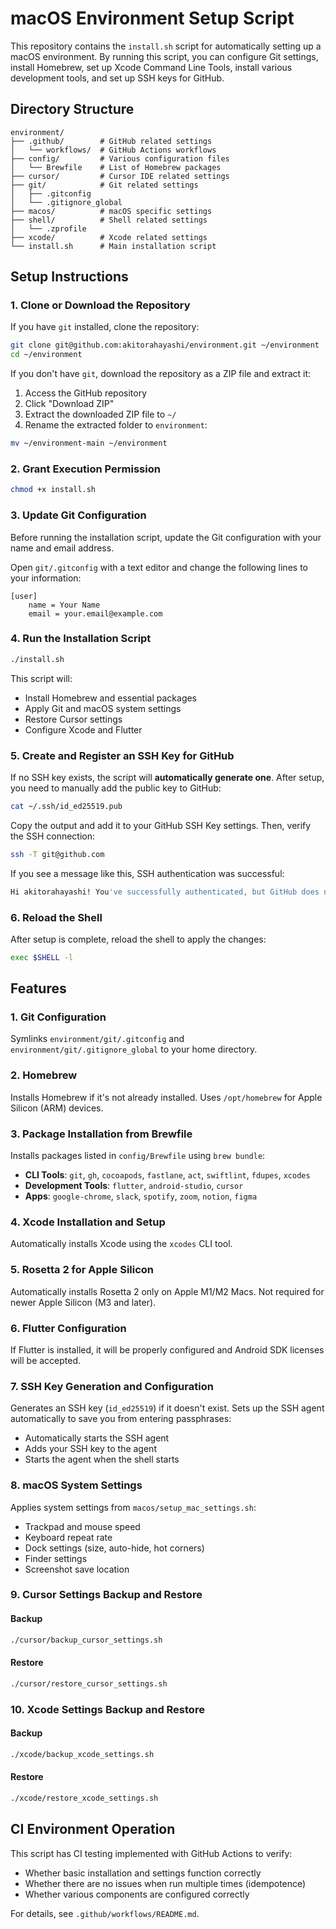 # macOS Environment Setup Script

This repository contains the `install.sh` script for automatically setting up a macOS environment.
By running this script, you can configure Git settings, install Homebrew, set up Xcode Command Line Tools, install various development tools, and set up SSH keys for GitHub.

## Directory Structure

```
environment/
├── .github/        # GitHub related settings
│   └── workflows/  # GitHub Actions workflows
├── config/         # Various configuration files
│   └── Brewfile    # List of Homebrew packages
├── cursor/         # Cursor IDE related settings
├── git/            # Git related settings
│   ├── .gitconfig
│   └── .gitignore_global
├── macos/          # macOS specific settings
├── shell/          # Shell related settings
│   └── .zprofile
├── xcode/          # Xcode related settings
└── install.sh      # Main installation script
```

## Setup Instructions

### 1. Clone or Download the Repository

If you have `git` installed, clone the repository:
```sh
git clone git@github.com:akitorahayashi/environment.git ~/environment
cd ~/environment
```

If you don't have `git`, download the repository as a ZIP file and extract it:

1. Access the GitHub repository
2. Click "Download ZIP"
3. Extract the downloaded ZIP file to `~/`
4. Rename the extracted folder to `environment`:
```sh
mv ~/environment-main ~/environment
```

### 2. Grant Execution Permission
```sh
chmod +x install.sh
```

### 3. Update Git Configuration
Before running the installation script, update the Git configuration with your name and email address.

Open `git/.gitconfig` with a text editor and change the following lines to your information:
```
[user]
	name = Your Name
	email = your.email@example.com
```

### 4. Run the Installation Script
```sh
./install.sh
```

This script will:
- Install Homebrew and essential packages
- Apply Git and macOS system settings
- Restore Cursor settings
- Configure Xcode and Flutter

### 5. Create and Register an SSH Key for GitHub
If no SSH key exists, the script will **automatically generate one**.
After setup, you need to manually add the public key to GitHub:
```sh
cat ~/.ssh/id_ed25519.pub
```
Copy the output and add it to your GitHub SSH Key settings.
Then, verify the SSH connection:
```sh
ssh -T git@github.com
```
If you see a message like this, SSH authentication was successful:
```sh
Hi akitorahayashi! You've successfully authenticated, but GitHub does not provide shell access.
```

### 6. Reload the Shell
After setup is complete, reload the shell to apply the changes:
```sh
exec $SHELL -l
```

## Features

### 1. Git Configuration
Symlinks `environment/git/.gitconfig` and `environment/git/.gitignore_global` to your home directory.

### 2. Homebrew
Installs Homebrew if it's not already installed.
Uses `/opt/homebrew` for Apple Silicon (ARM) devices.

### 3. Package Installation from Brewfile
Installs packages listed in `config/Brewfile` using `brew bundle`:
- **CLI Tools**: `git`, `gh`, `cocoapods`, `fastlane`, `act`, `swiftlint`, `fdupes`, `xcodes`
- **Development Tools**: `flutter`, `android-studio`, `cursor`
- **Apps**: `google-chrome`, `slack`, `spotify`, `zoom`, `notion`, `figma`

### 4. Xcode Installation and Setup
Automatically installs Xcode using the `xcodes` CLI tool.

### 5. Rosetta 2 for Apple Silicon
Automatically installs Rosetta 2 only on Apple M1/M2 Macs.
Not required for newer Apple Silicon (M3 and later).

### 6. Flutter Configuration
If Flutter is installed, it will be properly configured and
Android SDK licenses will be accepted.

### 7. SSH Key Generation and Configuration
Generates an SSH key (`id_ed25519`) if it doesn't exist.
Sets up the SSH agent automatically to save you from entering passphrases:
- Automatically starts the SSH agent
- Adds your SSH key to the agent
- Starts the agent when the shell starts

### 8. macOS System Settings
Applies system settings from `macos/setup_mac_settings.sh`:
- Trackpad and mouse speed
- Keyboard repeat rate
- Dock settings (size, auto-hide, hot corners)
- Finder settings
- Screenshot save location

### 9. Cursor Settings Backup and Restore
#### Backup
```bash
./cursor/backup_cursor_settings.sh
```

#### Restore
```bash
./cursor/restore_cursor_settings.sh
```

### 10. Xcode Settings Backup and Restore
#### Backup
```bash
./xcode/backup_xcode_settings.sh
```

#### Restore
```bash
./xcode/restore_xcode_settings.sh
```

## CI Environment Operation

This script has CI testing implemented with GitHub Actions to verify:
- Whether basic installation and settings function correctly
- Whether there are no issues when run multiple times (idempotence)
- Whether various components are configured correctly

For details, see `.github/workflows/README.md`.